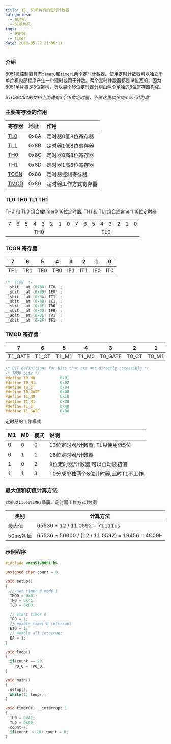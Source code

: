 ```yaml
---
title: 15. 51单片机的定时计数器
categories:
  - 单片机
  - 51单片机
tags:
  - 定时器
  - timer
date: 2018-05-22 21:06:11
---
```



### 介绍
8051微控制器具有`timer0`和`timer1`两个定时计数器。使用定时计数器可以独立于单片机内部程序产生一个延时或用于计数。两个定时计数器都是16位宽的，因为8051单片机是8位架构，所以每个16位定时器分别由两个单独的8位寄存器构成。

_STC89C52的文档上面说有3个16位定时器，不过这里以传统mcs-51为准_

<!-- more -->

### 主要寄存器的作用
|寄存器 | 地址  | 作用 |
|:-----|:-----|:-----|
| [TL0](#TL0-TH0-TL1-TH1)  | 0x8A | 定时器0低8位寄存器 |
| [TL1](#TL0-TH0-TL1-TH1)  | 0x8B | 定时器1低8位寄存器 |
| [TH0](#TL0-TH0-TL1-TH1)  | 0x8C | 定时器0高8位寄存器 |
| [TH1](#TL0-TH0-TL1-TH1)  | 0x8D | 定时器1高8位寄存器 |
| [TCON](#TCON-寄存器) | 0x88 | 定时器控制寄存器   |
| [TMOD](#TMOD-寄存器) | 0x89 | 定时器工作方式寄存器 |

### TL0 TH0 TL1 TH1
TH0 和 TL0 组合成timer0 16位定时器;
TH1 和 TL1 组合成timer1 16位定时器
<style>
  .table-text-center {
    th, td {
      text-align: center;
    }
  }
</style>
<table class="table-text-center">
  <tr>
    <td>7</td><td>6</td><td>5</td><td>4</td><td>3</td><td>2</td><td>1</td><td>0</td>
    <td>7</td><td>6</td><td>5</td><td>4</td><td>3</td><td>2</td><td>1</td><td>0</td>
  </tr>
  <tr>
    <td colspan="8">TH0</td>
    <td colspan="8">TL0</td>
  </tr>
</table>

### TCON 寄存器
| 7       | 6     | 5     | 4     | 3       | 2     | 1     | 0     |
|---------|-------|-------|-------|---------|-------|-------|-------|
| TF1     | TR1   | TF0   | TR0   | IE1     | IT1   | IE0   | IT0   |

```c
/*  TCON  */
__sbit __at (0x88) IT0  ;
__sbit __at (0x89) IE0  ;
__sbit __at (0x8A) IT1  ;
__sbit __at (0x8B) IE1  ;
__sbit __at (0x8C) TR0  ;
__sbit __at (0x8D) TF0  ;
__sbit __at (0x8E) TR1  ;
__sbit __at (0x8F) TF1  ;
```

### TMOD 寄存器
| 7       | 6     | 5     | 4     | 3       | 2     | 1     | 0     |
|---------|-------|-------|-------|---------|-------|-------|-------|
| T1_GATE | T1_CT | T1_M1 | T1_M0 | T0_GATE | T0_CT | T0_M1 | T0_M0 |
```c
/* BIT definitions for bits that are not directly accessible */
/* TMOD bits */
#define T0_M0           0x01
#define T0_M1           0x02
#define T0_CT           0x04
#define T0_GATE         0x08
#define T1_M0           0x10
#define T1_M1           0x20
#define T1_CT           0x40
#define T1_GATE         0x80
```

定时器的工作模式

| M1 | M0 | 模式 | 说明 |
|:---|:-- |:--- |:--- |
| 0  | 0  | 0   | 13位定时器/计数器, TL只使用低5位 |
| 0  | 1  | 1   | 16位定时器/计数器 |
| 1  | 0  | 2   | 8位定时器/计数器,可以自动装初值 |
| 1  | 1  | 3   | T0分成单独两个8位计时器,此时T1不工作 |

### 最大值和初值计算方法
此处以`11.0592MHz`晶震、定时器工作方式1为例

| 类别 | 计算方法 |
|-----|---------|
| 最大值 | 65536 * 12 / 11.0592 = 71111us |
| 50ms初值 | 65536 - 50000 / (12 / 11.0592) = 19456 = 4C00H |


### 示例程序
```c
#include <mcs51/8051.h>

unsigned char count = 0;

void setup()
{
  // set timer 0 mode 1
  TMOD = 0x01;
  TH0 = 0x4C;
  TL0 = 0x00;

  // start timer 0
  TR0 = 1;
  // enable timer 0 interrupt
  ET0 = 1;
  // enable all interrupt
  EA = 1;
}

void loop()
{
  if(count == 20)
    P0_0 = !P0_0;
}

void main()
{
  setup();
  while(1) loop();
}

void timer0() __interrupt 1
{
  TH0 = 0x4C;
  TL0 = 0x00;
  count++;
  if(count　> 20) count = 0;
}
```
